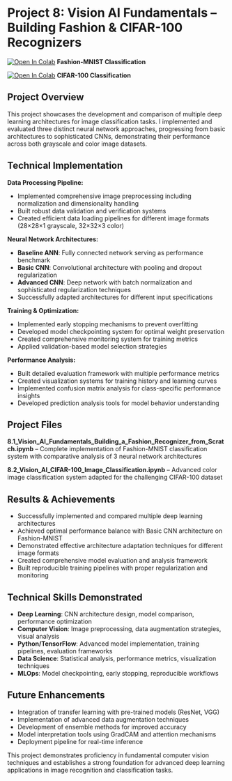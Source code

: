 # Project 8: Vision AI Fundamentals – Building Fashion & CIFAR-100 Recognizers

[![Open In Colab](https://colab.research.google.com/assets/colab-badge.svg)](https://colab.research.google.com/drive/1Ay-ezsZ2u2RN6XEydlVMDFjahI8xfU3r) **Fashion-MNIST Classification**

[![Open In Colab](https://colab.research.google.com/assets/colab-badge.svg)](https://colab.research.google.com/drive/1Mm2FnxcBebyJOF-w-sqMQuwo3BnSFuS6) **CIFAR-100 Classification**

## Project Overview
This project showcases the development and comparison of multiple deep learning architectures for image classification tasks. I implemented and evaluated three distinct neural network approaches, progressing from basic architectures to sophisticated CNNs, demonstrating their performance across both grayscale and color image datasets.

## Technical Implementation
**Data Processing Pipeline:**
- Implemented comprehensive image preprocessing including normalization and dimensionality handling
- Built robust data validation and verification systems
- Created efficient data loading pipelines for different image formats (28×28×1 grayscale, 32×32×3 color)

**Neural Network Architectures:**
- **Baseline ANN**: Fully connected network serving as performance benchmark
- **Basic CNN**: Convolutional architecture with pooling and dropout regularization
- **Advanced CNN**: Deep network with batch normalization and sophisticated regularization techniques
- Successfully adapted architectures for different input specifications

**Training & Optimization:**
- Implemented early stopping mechanisms to prevent overfitting
- Developed model checkpointing system for optimal weight preservation
- Created comprehensive monitoring system for training metrics
- Applied validation-based model selection strategies

**Performance Analysis:**
- Built detailed evaluation framework with multiple performance metrics
- Created visualization systems for training history and learning curves
- Implemented confusion matrix analysis for class-specific performance insights
- Developed prediction analysis tools for model behavior understanding

## Project Files
**8.1_Vision_AI_Fundamentals_Building_a_Fashion_Recognizer_from_Scratch.ipynb** – Complete implementation of Fashion-MNIST classification system with comparative analysis of 3 neural network architectures

**8.2_Vision_AI_CIFAR-100_Image_Classification.ipynb** – Advanced color image classification system adapted for the challenging CIFAR-100 dataset

## Results & Achievements
- Successfully implemented and compared multiple deep learning architectures
- Achieved optimal performance balance with Basic CNN architecture on Fashion-MNIST
- Demonstrated effective architecture adaptation techniques for different image formats
- Created comprehensive model evaluation and analysis framework
- Built reproducible training pipelines with proper regularization and monitoring

## Technical Skills Demonstrated
- **Deep Learning**: CNN architecture design, model comparison, performance optimization
- **Computer Vision**: Image preprocessing, data augmentation strategies, visual analysis
- **Python/TensorFlow**: Advanced model implementation, training pipelines, evaluation frameworks
- **Data Science**: Statistical analysis, performance metrics, visualization techniques
- **MLOps**: Model checkpointing, early stopping, reproducible workflows

## Future Enhancements
- Integration of transfer learning with pre-trained models (ResNet, VGG)
- Implementation of advanced data augmentation techniques
- Development of ensemble methods for improved accuracy
- Model interpretation tools using GradCAM and attention mechanisms
- Deployment pipeline for real-time inference

This project demonstrates proficiency in fundamental computer vision techniques and establishes a strong foundation for advanced deep learning applications in image recognition and classification tasks.